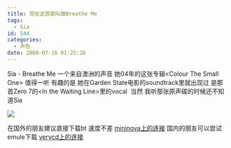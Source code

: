 ```yaml
---
title: 现在这首歌叫做Breathe Me
tags:
  - Sia
id: 544
categories:
  - 声色
date: 2008-07-16 01:25:28
---
```


Sia - Breathe Me
一个来自澳洲的声音
她04年的这张专辑&lt;Colour The Small One&gt; 值得一听
有趣的是 她在Garden State电影的soundtrack里就出现过 是那首Zero 7的&lt;In the Waiting Line&gt;里的vocal&nbsp; 当然 我听那张原声碟的时候还不知道Sia

![](http://img.verycd.com/posts/0601/post-413314-1136130542.jpg)

在国外的朋友建议直接下载bt 速度不差 [mininova上的连接](http://www.mininova.org/tor/1099070)
国内的朋友可以尝试emule下载 [verycd上的连接](http://lib.verycd.com/2006/01/01/0000082712.html)